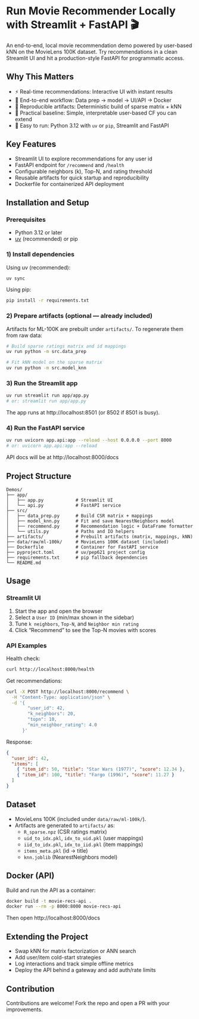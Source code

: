 # Run Movie Recommender Locally with Streamlit + FastAPI 🎬

An end-to-end, local movie recommendation demo powered by user-based kNN on the MovieLens 100K dataset. Try recommendations in a clean Streamlit UI and hit a production-style FastAPI for programmatic access.

## Why This Matters

- ⚡ Real-time recommendations: Interactive UI with instant results
- 🧩 End-to-end workflow: Data prep → model → UI/API → Docker
- 🧪 Reproducible artifacts: Deterministic build of sparse matrix + kNN
- 🧰 Practical baseline: Simple, interpretable user-based CF you can extend
- 🚀 Easy to run: Python 3.12 with `uv` or `pip`, Streamlit and FastAPI

## Key Features

- Streamlit UI to explore recommendations for any user id
- FastAPI endpoint for `/recommend` and `/health`
- Configurable neighbors (k), Top-N, and rating threshold
- Reusable artifacts for quick startup and reproducibility
- Dockerfile for containerized API deployment

## Installation and Setup

### Prerequisites
- Python 3.12 or later
- [uv](https://docs.astral.sh/uv/) (recommended) or pip

### 1) Install dependencies

Using uv (recommended):

```bash
uv sync
```

Using pip:

```bash
pip install -r requirements.txt
```

### 2) Prepare artifacts (optional — already included)

Artifacts for ML-100K are prebuilt under `artifacts/`. To regenerate them from raw data:

```bash
# Build sparse ratings matrix and id mappings
uv run python -m src.data_prep

# Fit kNN model on the sparse matrix
uv run python -m src.model_knn
```

### 3) Run the Streamlit app

```bash
uv run streamlit run app/app.py
# or: streamlit run app/app.py
```

The app runs at http://localhost:8501 (or 8502 if 8501 is busy).

### 4) Run the FastAPI service

```bash
uv run uvicorn app.api:app --reload --host 0.0.0.0 --port 8000
# or: uvicorn app.api:app --reload
```

API docs will be at http://localhost:8000/docs

## Project Structure

```
Demos/
├── app/
│   ├── app.py            # Streamlit UI
│   └── api.py            # FastAPI service
├── src/
│   ├── data_prep.py      # Build CSR matrix + mappings
│   ├── model_knn.py      # Fit and save NearestNeighbors model
│   ├── recommend.py      # Recommendation logic + DataFrame formatter
│   └── utils.py          # Paths and IO helpers
├── artifacts/            # Prebuilt artifacts (matrix, mappings, kNN)
├── data/raw/ml-100k/     # MovieLens 100K dataset (included)
├── Dockerfile            # Container for FastAPI service
├── pyproject.toml        # uv/pep621 project config
├── requirements.txt      # pip fallback dependencies
└── README.md
```

## Usage

### Streamlit UI
1) Start the app and open the browser
2) Select a `User ID` (min/max shown in the sidebar)
3) Tune `k neighbors`, `Top-N`, and `Neighbor min rating`
4) Click “Recommend” to see the Top-N movies with scores

### API Examples

Health check:

```bash
curl http://localhost:8000/health
```

Get recommendations:

```bash
curl -X POST http://localhost:8000/recommend \
  -H "Content-Type: application/json" \
  -d '{
        "user_id": 42,
        "k_neighbors": 20,
        "topn": 10,
        "min_neighbor_rating": 4.0
      }'
```

Response:

```json
{
  "user_id": 42,
  "items": [
    { "item_id": 50, "title": "Star Wars (1977)", "score": 12.34 },
    { "item_id": 100, "title": "Fargo (1996)", "score": 11.27 }
  ]
}
```

## Dataset

- MovieLens 100K (included under `data/raw/ml-100k/`).
- Artifacts are generated to `artifacts/` as:
  - `R_sparse.npz` (CSR ratings matrix)
  - `uid_to_idx.pkl`, `idx_to_uid.pkl` (user mappings)
  - `iid_to_idx.pkl`, `idx_to_iid.pkl` (item mappings)
  - `items_meta.pkl` (id → title)
  - `knn.joblib` (NearestNeighbors model)

## Docker (API)

Build and run the API as a container:

```bash
docker build -t movie-recs-api .
docker run --rm -p 8000:8000 movie-recs-api
```

Then open http://localhost:8000/docs

## Extending the Project

- Swap kNN for matrix factorization or ANN search
- Add user/item cold-start strategies
- Log interactions and track simple offline metrics
- Deploy the API behind a gateway and add auth/rate limits


## Contribution

Contributions are welcome! Fork the repo and open a PR with your improvements.
